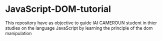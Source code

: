 # JavaScript-DOM-tutorial
This repository have as objective to guide IAI CAMEROUN student in thier studies on the language JavaScript by learning the principle of the dom manipulation
